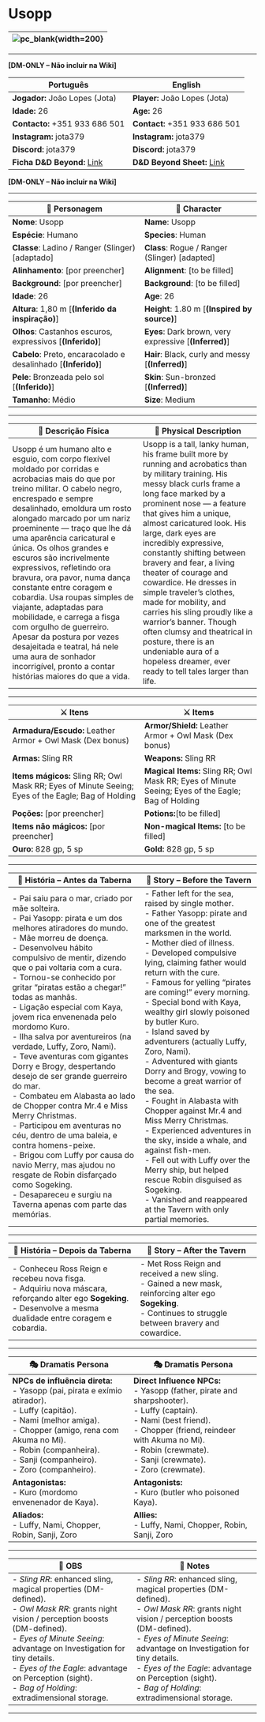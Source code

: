 # Usopp


| ![pc_blank](assets/pc/pc_blank.png){width=200} |
| ---------------------- |

---

**[DM-ONLY – Não incluir na Wiki]**  

| Português                                                                    | English                                                |
| --------------------------------------------------------- | ---------------------------------------- |
| **Jogador:** João Lopes (Jota)                                      | **Player:**  João Lopes (Jota)                      |
| **Idade:** 26                                          | **Age:**   26                        |
| **Contacto:** +351 933 686 501                                    | **Contact:**  +351 933 686 501                   |
| **Instagram:** jota379                                   | **Instagram:**  jota379               |
| **Discord:** jota379                                       | **Discord:**  jota379                   |
| **Ficha D&D Beyond:** [Link](https://www.dndbeyond.com/characters/139380083)                     | **D&D Beyond Sheet:**  [Link](https://www.dndbeyond.com/characters/139380083) |

**[DM-ONLY – Não incluir na Wiki]**  

---

| **🧙 Personagem**                | **🧙 Character**               |
| -------------------------------- | ------------------------------ |
| **Nome**: Usopp        | **Name**:  Usopp      |
| **Espécie**:  Humano    | **Species**:  Human   |
| **Classe**:  Ladino / Ranger (Slinger) [adaptado] | **Class**:  Rogue / Ranger (Slinger) [adapted]     |
| **Alinhamento**: [por preencher] | **Alignment**: [to be filled]  |
| **Background**: [por preencher]  | **Background**: [to be filled] |
| **Idade**: 26       | **Age**: 26        |
| **Altura**: 1,80 m [**(Inferido da inspiração)**]      | **Height**: 1.80 m [**(Inspired by source)**]     |
| **Olhos**: Castanhos escuros, expressivos [**(Inferido)**]       | **Eyes**: Dark brown, very expressive [**(Inferred)**]        |
| **Cabelo**: Preto, encaracolado e desalinhado [**(Inferido)**]       | **Hair**: Black, curly and messy [**(Inferred)**]       |
| **Pele**: Bronzeada pelo sol [**(Inferido)**]       | **Skin**: Sun-bronzed [**(Inferred)**]       |
| **Tamanho**:  Médio    | **Size**:  Medium      |

---

| **📜 Descrição Física** | **📜 Physical Description** |
| ----------------------- | --------------------------- |
| Usopp é um humano alto e esguio, com corpo flexível moldado por corridas e acrobacias mais do que por treino militar. O cabelo negro, encrespado e sempre desalinhado, emoldura um rosto alongado marcado por um nariz proeminente — traço que lhe dá uma aparência caricatural e única. Os olhos grandes e escuros são incrivelmente expressivos, refletindo ora bravura, ora pavor, numa dança constante entre coragem e cobardia. Usa roupas simples de viajante, adaptadas para mobilidade, e carrega a fisga com orgulho de guerreiro. Apesar da postura por vezes desajeitada e teatral, há nele uma aura de sonhador incorrigível, pronto a contar histórias maiores do que a vida. | Usopp is a tall, lanky human, his frame built more by running and acrobatics than by military training. His messy black curls frame a long face marked by a prominent nose — a feature that gives him a unique, almost caricatured look. His large, dark eyes are incredibly expressive, constantly shifting between bravery and fear, a living theater of courage and cowardice. He dresses in simple traveler’s clothes, made for mobility, and carries his sling proudly like a warrior’s banner. Though often clumsy and theatrical in posture, there is an undeniable aura of a hopeless dreamer, ever ready to tell tales larger than life. |

---

| **⚔️ Itens**             | **⚔️ Items**                         |
| ---------------------- | ------------------------------ |
| **Armadura/Escudo:** Leather Armor + Owl Mask (Dex bonus) | **Armor/Shield:** Leather Armor + Owl Mask (Dex bonus)  |
| **Armas:** Sling RR | **Weapons:** Sling RR |
| **Items mágicos:** Sling RR; Owl Mask RR; Eyes of Minute Seeing; Eyes of the Eagle; Bag of Holding | **Magical Items:** Sling RR; Owl Mask RR; Eyes of Minute Seeing; Eyes of the Eagle; Bag of Holding |
| **Poções:** [por preencher] |**Potions:**[to be filled] |
| **Items não mágicos:** [por preencher]  | **Non-magical Items:** [to be filled] |
| **Ouro:** 828 gp, 5 sp | **Gold:** 828 gp, 5 sp |

---

| **📖 História – Antes da Taberna** | **📖 Story – Before the Tavern** |
| ---------------------------------- | -------------------------------- |
| - Pai saiu para o mar, criado por mãe solteira.<br>- Pai Yasopp: pirata e um dos melhores atiradores do mundo.<br>- Mãe morreu de doença.<br>- Desenvolveu hábito compulsivo de mentir, dizendo que o pai voltaria com a cura.<br>- Tornou-se conhecido por gritar “piratas estão a chegar!” todas as manhãs.<br>- Ligação especial com Kaya, jovem rica envenenada pelo mordomo Kuro.<br>- Ilha salva por aventureiros (na verdade, Luffy, Zoro, Nami).<br>- Teve aventuras com gigantes Dorry e Brogy, despertando desejo de ser grande guerreiro do mar.<br>- Combateu em Alabasta ao lado de Chopper contra Mr.4 e Miss Merry Christmas.<br>- Participou em aventuras no céu, dentro de uma baleia, e contra homens-peixe.<br>- Brigou com Luffy por causa do navio Merry, mas ajudou no resgate de Robin disfarçado como Sogeking.<br>- Desapareceu e surgiu na Taverna apenas com parte das memórias. | - Father left for the sea, raised by single mother.<br>- Father Yasopp: pirate and one of the greatest marksmen in the world.<br>- Mother died of illness.<br>- Developed compulsive lying, claiming father would return with the cure.<br>- Famous for yelling “pirates are coming!” every morning.<br>- Special bond with Kaya, wealthy girl slowly poisoned by butler Kuro.<br>- Island saved by adventurers (actually Luffy, Zoro, Nami).<br>- Adventured with giants Dorry and Brogy, vowing to become a great warrior of the sea.<br>- Fought in Alabasta with Chopper against Mr.4 and Miss Merry Christmas.<br>- Experienced adventures in the sky, inside a whale, and against fish-men.<br>- Fell out with Luffy over the Merry ship, but helped rescue Robin disguised as Sogeking.<br>- Vanished and reappeared at the Tavern with only partial memories. |

---

| **📖 História – Depois da Taberna** | **📖 Story – After the Tavern** |
| ----------------------------------- | -------------------------------- |
| - Conheceu Ross Reign e recebeu nova fisga.<br>- Adquiriu nova máscara, reforçando alter ego **Sogeking**.<br>- Desenvolve a mesma dualidade entre coragem e cobardia. | - Met Ross Reign and received a new sling.<br>- Gained a new mask, reinforcing alter ego **Sogeking**.<br>- Continues to struggle between bravery and cowardice. |

---

| **🎭 Dramatis Persona** | **🎭 Dramatis Persona**     |
| ---------------------------------------------------------- | ---------------------------------------------------- |
| **NPCs de influência direta:**  <br>- Yasopp (pai, pirata e exímio atirador).<br>- Luffy (capitão).<br>- Nami (melhor amiga).<br>- Chopper (amigo, rena com Akuma no Mi).<br>- Robin (companheira).<br>- Sanji (companheiro).<br>- Zoro (companheiro). | **Direct Influence NPCs:**  <br>- Yasopp (father, pirate and sharpshooter).<br>- Luffy (captain).<br>- Nami (best friend).<br>- Chopper (friend, reindeer with Akuma no Mi).<br>- Robin (crewmate).<br>- Sanji (crewmate).<br>- Zoro (crewmate).   |
| **Antagonistas:**  <br>- Kuro (mordomo envenenador de Kaya).<br> | **Antagonists:**  <br>- Kuro (butler who poisoned Kaya).   |
| **Aliados:**  <br>- Luffy, Nami, Chopper, Robin, Sanji, Zoro | **Allies:**  <br>- Luffy, Nami, Chopper, Robin, Sanji, Zoro |

---

| **🔮 OBS** | **🔮 Notes** |
| ---------- | ------------ |
| - *Sling RR*: enhanced sling, magical properties (DM-defined).<br>- *Owl Mask RR*: grants night vision / perception boosts (DM-defined).<br>- *Eyes of Minute Seeing*: advantage on Investigation for tiny details.<br>- *Eyes of the Eagle*: advantage on Perception (sight).<br>- *Bag of Holding*: extradimensional storage. | - *Sling RR*: enhanced sling, magical properties (DM-defined).<br>- *Owl Mask RR*: grants night vision / perception boosts (DM-defined).<br>- *Eyes of Minute Seeing*: advantage on Investigation for tiny details.<br>- *Eyes of the Eagle*: advantage on Perception (sight).<br>- *Bag of Holding*: extradimensional storage. |

---
